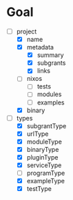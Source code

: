 # Goal

- [ ] project
  - [x] name
  - [x] metadata
    - [x] summary
    - [x] subgrants
    - [x] links
  - [ ] nixos
    - [ ] tests
    - [ ] modules
    - [ ] examples
  - [x] binary
- [ ] types
  - [x] subgrantType
  - [x] urlType
  - [x] moduleType
  - [x] binaryType
  - [x] pluginType
  - [x] serviceType
  - [ ] programType
  - [x] exampleType
  - [x] testType
